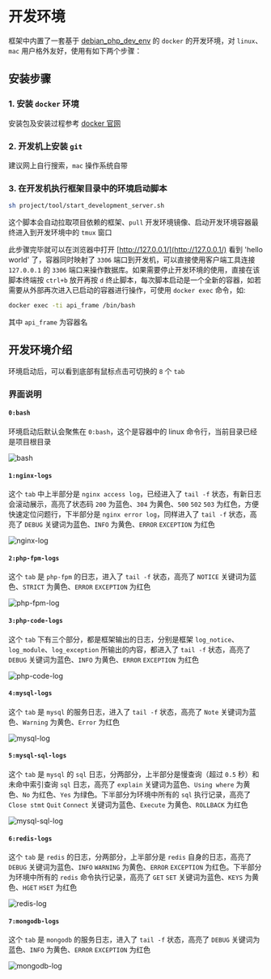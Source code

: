 # 开发环境
框架中内置了一套基于 [debian_php_dev_env](https://github.com/smarty-kiki/debian_php_dev_env) 的 `docker` 的开发环境，对 `linux`、`mac` 用户格外友好，使用有如下两个步骤：

## 安装步骤
### 1. 安装 `docker` 环境
安装包及安装过程参考 [docker 官网](https://hub.docker.com/search/?type=edition&offering=community)

### 2. 开发机上安装 `git`
建议网上自行搜索，`mac` 操作系统自带

### 3. 在开发机执行框架目录中的环境启动脚本
```bash
sh project/tool/start_development_server.sh
```
这个脚本会自动拉取项目依赖的框架、`pull` 开发环境镜像、启动开发环境容器最终进入到开发环境中的 `tmux` 窗口

此步骤完毕就可以在浏览器中打开 [http://127.0.0.1/](http://127.0.0.1/) 看到 'hello world' 了，容器同时映射了 `3306` 端口到开发机，可以直接使用客户端工具连接 `127.0.0.1` 的 `3306` 端口来操作数据库。如果需要停止开发环境的使用，直接在该脚本终端按 `ctrl+b` 放开再按 `d` 终止脚本，每次脚本启动是一个全新的容器，如若需要从外部再次进入已启动的容器进行操作，可使用 `docker exec` 命令，如:
```bash
docker exec -ti api_frame /bin/bash
```
其中 `api_frame` 为容器名

## 开发环境介绍
环境启动后，可以看到底部有鼠标点击可切换的 `8` 个 `tab`

### 界面说明
#### `0:bash`
环境启动后默认会聚焦在 `0:bash`，这个是容器中的 linux 命令行，当前目录已经是项目根目录

![bash](../image/docker_snipaste_8.png "bash")

#### `1:nginx-logs`
这个 `tab` 中上半部分是 `nginx access log`，已经进入了 `tail -f` 状态，有新日志会滚动展示，高亮了状态码 `200` 为蓝色、`304` 为黄色、`500` `502` `503` 为红色，方便快速定位问题行，下半部分是 `nginx error log`，同样进入了 `tail -f` 状态，高亮了 `DEBUG` 关键词为蓝色、`INFO` 为黄色、`ERROR` `EXCEPTION` 为红色

![nginx-log](../image/docker_snipaste_1.png "nginx-log")

#### `2:php-fpm-logs`
这个 `tab` 是 `php-fpm` 的日志，进入了 `tail -f` 状态，高亮了 `NOTICE` 关键词为蓝色、`STRICT` 为黄色、`ERROR` `EXCEPTION` 为红色

![php-fpm-log](../image/docker_snipaste_2.png "php-fpm-log")

#### `3:php-code-logs`
这个 `tab` 下有三个部分，都是框架输出的日志，分别是框架 `log_notice`、`log_module`、`log_exception` 所输出的内容，都进入了 `tail -f` 状态，高亮了 `DEBUG` 关键词为蓝色、`INFO` 为黄色、`ERROR` `EXCEPTION` 为红色

![php-code-log](../image/docker_snipaste_3.png "php-code-log")

#### `4:mysql-logs`
这个 `tab` 是 `mysql` 的服务日志，进入了 `tail -f` 状态，高亮了 `Note` 关键词为蓝色、`Warning` 为黄色、`Error` 为红色

![mysql-log](../image/docker_snipaste_4.png "mysql-log")

#### `5:mysql-sql-logs`
这个 `tab` 是 `mysql` 的 `sql` 日志，分两部分，上半部分是慢查询（超过 `0.5` 秒）和未命中索引查询 `sql` 日志，高亮了 `explain` 关键词为蓝色、`Using where` 为黄色、`No` 为红色、`Yes` 为绿色。下半部分为环境中所有的 `sql` 执行记录，高亮了 `Close stmt` `Quit` `Connect` 关键词为蓝色、`Execute` 为黄色、`ROLLBACK` 为红色

![mysql-sql-log](../image/docker_snipaste_5.png "mysql-sql-log")

#### `6:redis-logs`
这个 `tab` 是 `redis` 的日志，分两部分，上半部分是 `redis` 自身的日志，高亮了 `DEBUG` 关键词为蓝色、`INFO` `WARNING` 为黄色、`ERROR` `EXCEPTION` 为红色。下半部分为环境中所有的 `redis` 命令执行记录，高亮了 `GET` `SET` 关键词为蓝色、`KEYS` 为黄色、`HGET` `HSET` 为红色

![redis-log](../image/docker_snipaste_6.png "redis-log")

#### `7:mongodb-logs`
这个 `tab` 是 `mongodb` 的服务日志，进入了 `tail -f` 状态，高亮了 `DEBUG` 关键词为蓝色、`INFO` 为黄色、`ERROR` `EXCEPTION` 为红色

![mongodb-log](../image/docker_snipaste_7.png "mongodb-log")

